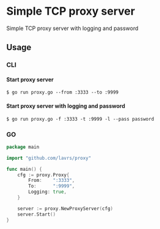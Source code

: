 # Simple TCP proxy server
Simple TCP proxy server with logging and password

## Usage
### CLI
#### Start proxy server
```
$ go run proxy.go --from :3333 --to :9999
```
#### Start proxy server with logging and password
```
$ go run proxy.go -f :3333 -t :9999 -l --pass password
```
### GO
```go
package main

import "github.com/lavrs/proxy"

func main() {
	cfg := proxy.Proxy{
		From:    ":3333",
		To:      ":9999",
		Logging: true,
	}

	server := proxy.NewProxyServer(cfg)
	server.Start()
}
```